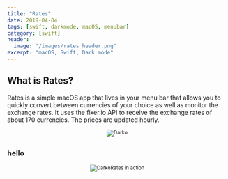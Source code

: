 ```yaml
---
title: "Rates"
date: 2019-04-04
tags: [swift, darkmode, macOS, menubar]
category: [swift]
header:
  image: "/images/rates header.png"
excerpt: "macOS, Swift, Dark mode"
---
```

## What is Rates?
Rates is a simple macOS app that lives in your menu bar that allows you to quickly convert between currencies of your choice as well as monitor the exchange rates. It uses the fixer.io API to receive the exchange rates of about 170 currencies. The prices are updated hourly.

<div style="width:image width px; font-size:80%; text-align:center;"><img src="{{ site.url }}{{ site.baseurl }}/images/rates_screenshot.png" alt="Darko" width="width" height="height" style="padding-bottom:0.5em;" /></div>

### hello

<div style="width:image width px; font-size:80%; text-align:center;"><img src="{{ site.url }}{{ site.baseurl }}/images/rates_preview.gif" alt="Darko" width="width" height="height" style="padding-bottom:0.5em;" />Rates in action</div>
